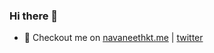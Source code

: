 ### Hi there 👋



- 🔭 Checkout me on [navaneethkt.me](https://navaneethkt.me) | [twitter](https://twitter.com/twitter)
